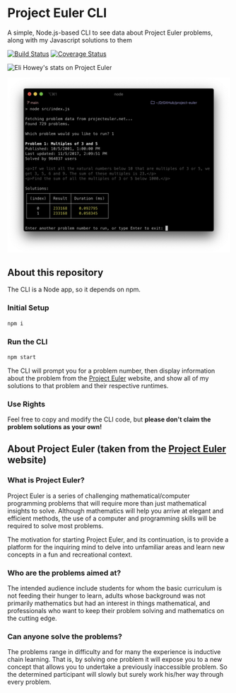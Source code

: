 # Project Euler CLI

A simple, Node.js-based CLI to see data about Project Euler problems, along with my Javascript solutions to them

[![Build Status](https://travis-ci.com/EliHowey/project-euler.svg?token=oBB3yUNYKz5Q6kwVt6gw&branch=main)](https://travis-ci.com/EliHowey/project-euler)
[![Coverage Status](https://coveralls.io/repos/github/EliHowey/project-euler/badge.svg?branch=main)](https://coveralls.io/github/EliHowey/project-euler?branch=main)

![Eli Howey's stats on Project Euler](https://projecteuler.net/profile/EliHowey.png)

![A terminal running Project Euler Problem 1 in the CLI](img/cli.jpg)

## About this repository

The CLI is a Node app, so it depends on npm.

### Initial Setup

```bash
npm i
```

### Run the CLI

```bash
npm start
```

The CLI will prompt you for a problem number, then display information about the problem from the [Project Euler](http://projecteuler.net/) website, and show all of my solutions to that problem and their respective runtimes.

### Use Rights

Feel free to copy and modify the CLI code, but **please don't claim the problem solutions as your own!**

## About Project Euler (taken from the [Project Euler](http://projecteuler.net/) website)

### What is Project Euler?

Project Euler is a series of challenging mathematical/computer programming problems that will require more than just mathematical insights to solve. Although mathematics will help you arrive at elegant and efficient methods, the use of a computer and programming skills will be required to solve most problems.

The motivation for starting Project Euler, and its continuation, is to provide a platform for the inquiring mind to delve into unfamiliar areas and learn new concepts in a fun and recreational context.

### Who are the problems aimed at?

The intended audience include students for whom the basic curriculum is not feeding their hunger to learn, adults whose background was not primarily mathematics but had an interest in things mathematical, and professionals who want to keep their problem solving and mathematics on the cutting edge.

### Can anyone solve the problems?

The problems range in difficulty and for many the experience is inductive chain learning. That is, by solving one problem it will expose you to a new concept that allows you to undertake a previously inaccessible problem. So the determined participant will slowly but surely work his/her way through every problem.
